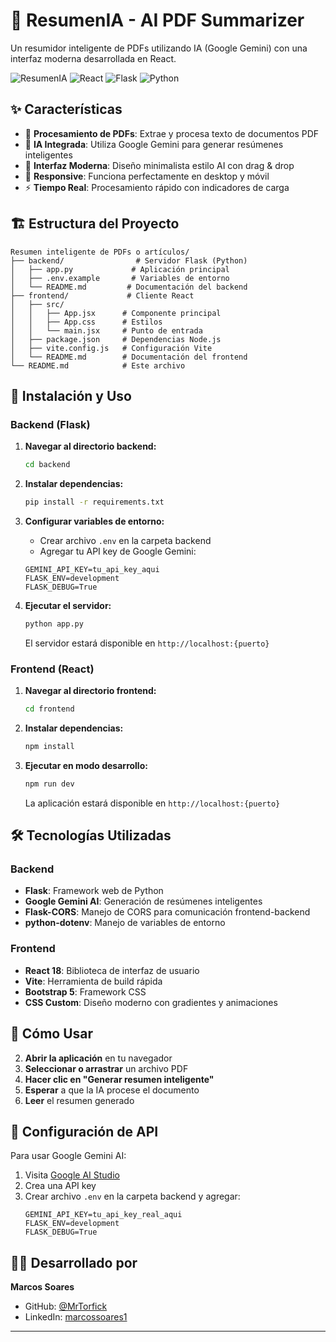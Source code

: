 # 🧠 ResumenIA - AI PDF Summarizer

Un resumidor inteligente de PDFs utilizando IA (Google Gemini) con una interfaz moderna desarrollada en React.

![ResumenIA](https://img.shields.io/badge/AI-Powered-blue) ![React](https://img.shields.io/badge/React-18-blue) ![Flask](https://img.shields.io/badge/Flask-3.0-green) ![Python](https://img.shields.io/badge/Python-3.9+-yellow)

## ✨ Características

- 📄 **Procesamiento de PDFs**: Extrae y procesa texto de documentos PDF
- 🤖 **IA Integrada**: Utiliza Google Gemini para generar resúmenes inteligentes
- 🎨 **Interfaz Moderna**: Diseño minimalista estilo AI con drag & drop
- 📱 **Responsive**: Funciona perfectamente en desktop y móvil
- ⚡ **Tiempo Real**: Procesamiento rápido con indicadores de carga

## 🏗️ Estructura del Proyecto

```
Resumen inteligente de PDFs o artículos/
├── backend/                # Servidor Flask (Python)
│   ├── app.py             # Aplicación principal
│   ├── .env.example       # Variables de entorno
│   └── README.md         # Documentación del backend
├── frontend/             # Cliente React
│   ├── src/
│   │   ├── App.jsx      # Componente principal
│   │   ├── App.css      # Estilos
│   │   └── main.jsx     # Punto de entrada
│   ├── package.json     # Dependencias Node.js
│   ├── vite.config.js   # Configuración Vite
│   └── README.md        # Documentación del frontend
└── README.md            # Este archivo
```

## 🚀 Instalación y Uso

### Backend (Flask)

1. **Navegar al directorio backend:**
   ```bash
   cd backend
   ```

2. **Instalar dependencias:**
   ```bash
   pip install -r requirements.txt
   ```

3. **Configurar variables de entorno:**
   - Crear archivo `.env` en la carpeta backend
   - Agregar tu API key de Google Gemini:
   ```env
   GEMINI_API_KEY=tu_api_key_aqui
   FLASK_ENV=development
   FLASK_DEBUG=True
   ```

4. **Ejecutar el servidor:**
   ```bash
   python app.py
   ```
   El servidor estará disponible en `http://localhost:{puerto}`

### Frontend (React)

1. **Navegar al directorio frontend:**
   ```bash
   cd frontend
   ```

2. **Instalar dependencias:**
   ```bash
   npm install
   ```

3. **Ejecutar en modo desarrollo:**
   ```bash
   npm run dev
   ```
   La aplicación estará disponible en `http://localhost:{puerto}`

## 🛠️ Tecnologías Utilizadas

### Backend
- **Flask**: Framework web de Python
- **Google Gemini AI**: Generación de resúmenes inteligentes  
- **Flask-CORS**: Manejo de CORS para comunicación frontend-backend
- **python-dotenv**: Manejo de variables de entorno

### Frontend
- **React 18**: Biblioteca de interfaz de usuario
- **Vite**: Herramienta de build rápida
- **Bootstrap 5**: Framework CSS
- **CSS Custom**: Diseño moderno con gradientes y animaciones

## 🎯 Cómo Usar

2. **Abrir la aplicación** en tu navegador
3. **Seleccionar o arrastrar** un archivo PDF
4. **Hacer clic en "Generar resumen inteligente"**
5. **Esperar** a que la IA procese el documento
6. **Leer** el resumen generado

## 🔑 Configuración de API

Para usar Google Gemini AI:

1. Visita [Google AI Studio](https://aistudio.google.com/apikey)
2. Crea una API key
3. Crear archivo `.env` en la carpeta backend y agregar:
   ```env
   GEMINI_API_KEY=tu_api_key_real_aqui
   FLASK_ENV=development
   FLASK_DEBUG=True
   ```


## 👨‍💻 Desarrollado por

**Marcos Soares**
- GitHub: [@MrTorfick](https://github.com/MrTorfick)
- LinkedIn: [marcossoares1](https://www.linkedin.com/in/marcossoares1/)

---
